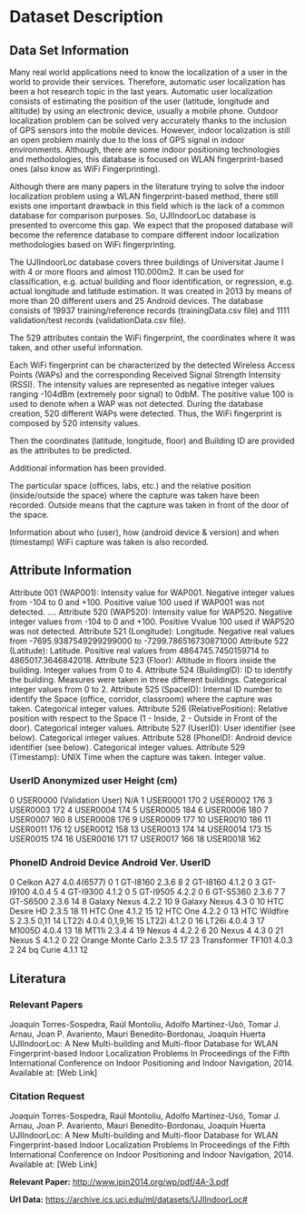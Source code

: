 # Dataset Description

## Data Set Information

Many real world applications need to know the localization of a user in the world to provide their services. Therefore, automatic user localization has been a hot research topic in the last years. Automatic user localization consists of estimating the position of the user (latitude, longitude and altitude) by using an electronic device, usually a mobile phone. Outdoor localization problem can be solved very accurately thanks to the inclusion of GPS sensors into the mobile devices. However, indoor localization is still an open problem mainly due to the loss of GPS signal in indoor environments. Although, there are some indoor positioning technologies and methodologies, this database is focused on WLAN fingerprint-based ones (also know as WiFi Fingerprinting).

Although there are many papers in the literature trying to solve the indoor localization problem using a WLAN fingerprint-based method, there still exists one important drawback in this field which is the lack of a common database for comparison purposes. So, UJIIndoorLoc database is presented to overcome this gap. We expect that the proposed database will become the reference database to compare different indoor localization methodologies based on WiFi fingerprinting.

The UJIIndoorLoc database covers three buildings of Universitat Jaume I with 4 or more floors and almost 110.000m2. It can be used for classification, e.g. actual building and floor identification, or regression, e.g. actual longitude and latitude estimation. It was created in 2013 by means of more than 20 different users and 25 Android devices. The database consists of 19937 training/reference records (trainingData.csv file) and 1111 validation/test records (validationData.csv file).

The 529 attributes contain the WiFi fingerprint, the coordinates where it was taken, and other useful information.

Each WiFi fingerprint can be characterized by the detected Wireless Access Points (WAPs) and the corresponding Received Signal Strength Intensity (RSSI). The intensity values are represented as negative integer values ranging -104dBm (extremely poor signal) to 0dbM. The positive value 100 is used to denote when a WAP was not detected. During the database creation, 520 different WAPs were detected. Thus, the WiFi fingerprint is composed by 520 intensity values.

Then the coordinates (latitude, longitude, floor) and Building ID are provided as the attributes to be predicted.

Additional information has been provided.

The particular space (offices, labs, etc.) and the relative position (inside/outside the space) where the capture was taken have been recorded. Outside means that the capture was taken in front of the door of the space.

Information about who (user), how (android device & version) and when (timestamp) WiFi capture was taken is also recorded.

## Attribute Information

Attribute 001 (WAP001): Intensity value for WAP001. Negative integer values from -104 to 0 and +100. Positive value 100 used if WAP001 was not detected.
....
Attribute 520 (WAP520): Intensity value for WAP520. Negative integer values from -104 to 0 and +100. Positive Vvalue 100 used if WAP520 was not detected.
Attribute 521 (Longitude): Longitude. Negative real values from -7695.9387549299299000 to -7299.786516730871000
Attribute 522 (Latitude): Latitude. Positive real values from 4864745.7450159714 to 4865017.3646842018.
Attribute 523 (Floor): Altitude in floors inside the building. Integer values from 0 to 4.
Attribute 524 (BuildingID): ID to identify the building. Measures were taken in three different buildings. Categorical integer values from 0 to 2.
Attribute 525 (SpaceID): Internal ID number to identify the Space (office, corridor, classroom) where the capture was taken. Categorical integer values.
Attribute 526 (RelativePosition): Relative position with respect to the Space (1 - Inside, 2 - Outside in Front of the door). Categorical integer values.
Attribute 527 (UserID): User identifier (see below). Categorical integer values.
Attribute 528 (PhoneID): Android device identifier (see below). Categorical integer values.
Attribute 529 (Timestamp): UNIX Time when the capture was taken. Integer value.

### UserID Anonymized user Height (cm)

0 USER0000 (Validation User) N/A
1 USER0001 170
2 USER0002 176
3 USER0003 172
4 USER0004 174
5 USER0005 184
6 USER0006 180
7 USER0007 160
8 USER0008 176
9 USER0009 177
10 USER0010 186
11 USER0011 176
12 USER0012 158
13 USER0013 174
14 USER0014 173
15 USER0015 174
16 USER0016 171
17 USER0017 166
18 USER0018 162

### PhoneID Android Device Android Ver. UserID

0 Celkon A27 4.0.4(6577) 0
1 GT-I8160 2.3.6 8
2 GT-I8160 4.1.2 0
3 GT-I9100 4.0.4 5
4 GT-I9300 4.1.2 0
5 GT-I9505 4.2.2 0
6 GT-S5360 2.3.6 7
7 GT-S6500 2.3.6 14
8 Galaxy Nexus 4.2.2 10
9 Galaxy Nexus 4.3 0
10 HTC Desire HD 2.3.5 18
11 HTC One 4.1.2 15
12 HTC One 4.2.2 0
13 HTC Wildfire S 2.3.5 0,11
14 LT22i 4.0.4 0,1,9,16
15 LT22i 4.1.2 0
16 LT26i 4.0.4 3
17 M1005D 4.0.4 13
18 MT11i 2.3.4 4
19 Nexus 4 4.2.2 6
20 Nexus 4 4.3 0
21 Nexus S 4.1.2 0
22 Orange Monte Carlo 2.3.5 17
23 Transformer TF101 4.0.3 2
24 bq Curie 4.1.1 12

## Literatura

### Relevant Papers

Joaquín Torres-Sospedra, Raúl Montoliu, Adolfo Martínez-Usó, Tomar J. Arnau, Joan P. Avariento, Mauri Benedito-Bordonau, Joaquín Huerta
UJIIndoorLoc: A New Multi-building and Multi-floor Database for WLAN Fingerprint-based Indoor Localization Problems
In Proceedings of the Fifth International Conference on Indoor Positioning and Indoor Navigation, 2014.
Available at: [Web Link]

### Citation Request

Joaquín Torres-Sospedra, Raúl Montoliu, Adolfo Martínez-Usó, Tomar J. Arnau, Joan P. Avariento, Mauri Benedito-Bordonau, Joaquín Huerta
UJIIndoorLoc: A New Multi-building and Multi-floor Database for WLAN Fingerprint-based Indoor Localization Problems
In Proceedings of the Fifth International Conference on Indoor Positioning and Indoor Navigation, 2014.
Available at: [Web Link]

__Relevant Paper:__
<http://www.ipin2014.org/wp/pdf/4A-3.pdf>

__Url Data:__
<https://archive.ics.uci.edu/ml/datasets/UJIIndoorLoc#>